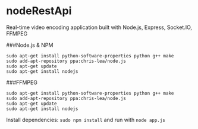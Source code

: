 nodeRestApi
===========

Real-time video encoding application built with Node.js, Express, Socket.IO, FFMPEG

###Node.js & NPM
```
sudo apt-get install python-software-properties python g++ make
sudo add-apt-repository ppa:chris-lea/node.js
sudo apt-get update
sudo apt-get install nodejs
```
###FFMPEG
```
sudo apt-get install python-software-properties python g++ make
sudo add-apt-repository ppa:chris-lea/node.js
sudo apt-get update
sudo apt-get install nodejs
```

Install dependencies:
`sudo npm install` and run with `node app.js`
